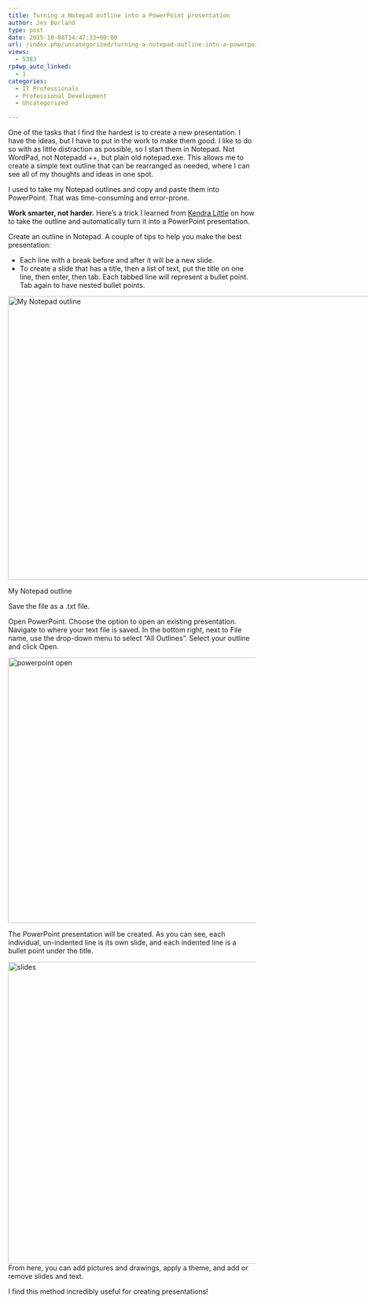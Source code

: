 ```yaml
---
title: Turning a Notepad outline into a PowerPoint presentation
author: Jes Borland
type: post
date: 2015-10-08T14:47:33+00:00
url: /index.php/uncategorized/turning-a-notepad-outline-into-a-powerpoint-presentation/
views:
  - 5383
rp4wp_auto_linked:
  - 1
categories:
  - IT Professionals
  - Professional Development
  - Uncategorized

---
```

One of the tasks that I find the hardest is to create a new presentation. I have the ideas, but I have to put in the work to make them good. I like to do so with as little distraction as possible, so I start them in Notepad. Not WordPad, not Notepadd ++, but plain old notepad.exe. This allows me to create a simple text outline that can be rearranged as needed, where I can see all of my thoughts and ideas in one spot.

I used to take my Notepad outlines and copy and paste them into PowerPoint. That was time-consuming and error-prone.

**Work smarter, not harder.** Here&#8217;s a trick I learned from <a href="http://www.brentozar.com/team/kendra-little/" target="_blank">Kendra Little</a> on how to take the outline and automatically turn it into a PowerPoint presentation.

Create an outline in Notepad. A couple of tips to help you make the best presentation:

  * Each line with a break before and after it will be a new slide.
  * To create a slide that has a title, then a list of text, put the title on one line, then enter, then tab. Each tabbed line will represent a bullet point. Tab again to have nested bullet points.

<div id="attachment_4211" style="width: 784px" class="wp-caption aligncenter">
  <a href="http://blogs.ltd.local/wp-content/uploads/2015/10/notepad-outline.png"><img class="size-full wp-image-4211" src="http://blogs.ltd.local/wp-content/uploads/2015/10/notepad-outline.png" alt="My Notepad outline" width="774" height="577" srcset="http://blogs.ltd.local/wp-content/uploads/2015/10/notepad-outline.png 774w, http://blogs.ltd.local/wp-content/uploads/2015/10/notepad-outline-300x223.png 300w" sizes="(max-width: 774px) 100vw, 774px" /></a>
  
  <p class="wp-caption-text">
    My Notepad outline
  </p>
</div>

Save the file as a .txt file.

Open PowerPoint. Choose the option to open an existing presentation. Navigate to where your text file is saved. In the bottom right, next to File name, use the drop-down menu to select &#8220;All Outlines&#8221;. Select your outline and click Open.

[<img class="aligncenter size-full wp-image-4212" src="http://blogs.ltd.local/wp-content/uploads/2015/10/powerpoint-open.png" alt="powerpoint open" width="957" height="540" srcset="http://blogs.ltd.local/wp-content/uploads/2015/10/powerpoint-open.png 957w, http://blogs.ltd.local/wp-content/uploads/2015/10/powerpoint-open-300x169.png 300w" sizes="(max-width: 957px) 100vw, 957px" />][1]

The PowerPoint presentation will be created. As you can see, each individual, un-indented line is its own slide, and each indented line is a bullet point under the title.

[<img class="aligncenter size-full wp-image-4213" src="http://blogs.ltd.local/wp-content/uploads/2015/10/slides.png" alt="slides" width="1359" height="614" srcset="http://blogs.ltd.local/wp-content/uploads/2015/10/slides.png 1359w, http://blogs.ltd.local/wp-content/uploads/2015/10/slides-300x135.png 300w, http://blogs.ltd.local/wp-content/uploads/2015/10/slides-1024x462.png 1024w" sizes="(max-width: 1359px) 100vw, 1359px" />][2]From here, you can add pictures and drawings, apply a theme, and add or remove slides and text.

I find this method incredibly useful for creating presentations!

&nbsp;

 [1]: http://blogs.ltd.local/wp-content/uploads/2015/10/powerpoint-open.png
 [2]: http://blogs.ltd.local/wp-content/uploads/2015/10/slides.png